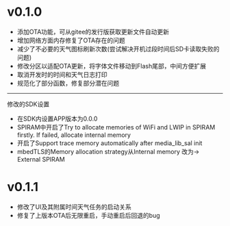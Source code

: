 # v0.1.0
+ 添加OTA功能，可从gitee的发行版获取更新文件自动更新
+ 增加网络方面内存修复了OTA存在的问题
+ 减少了不必要的天气图标刷新次数(尝试解决开机过段时间后SD卡读取失败的问题)
+ 修改分区以适配OTA更新，将字体文件移动到Flash尾部，中间方便扩展
+ 取消开发时的时间和天气日志打印
+ 规范化了部分函数，修复部分潜在问题  
---  
修改的SDK设置
+ 在SDK内设置APP版本为0.0.0
+ SPIRAM中开启了Try to allocate memories of WiFi and LWIP in SPIRAM firstly. If failed, allocate internal memory  
+ 开启了Support trace memory automatically after media_lib_sal init
+ mbedTLS的Memory allocation strategy从Internal memory 改为-> External SPIRAM

# v0.1.1
+ 修改了UI及其附属时间天气任务的启动关系
+ 修复了上版本OTA后无限重启，手动重启后回退的bug